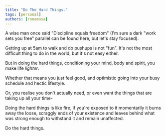 ```yaml
---
title: "Do The Hard Things."
tags: [personal]
authors: [ronamosa]
---
```


A wise man once said "Discipline equals freedom" (I'm sure a dark "work sets you free" parallel can be found here, but let's stay focused).

Getting up at 5am to walk and do pushups is not "fun". It's not the most difficult thing to do in the world, but it's not easy either.

But in doing the hard things, conditioning your mind, body and spirit, you make life *lighter*.

Whether that means you just feel good, and optimistic going into your busy schedule and hectic lifestyle.

Or, you realise you don't actually need, or even want the things that are taking up all your time-

Doing the hard things is like fire, if you're exposed to it momentarily it burns away the loose, scraggly ends of your existence and leaves behind what was strong enough to withstand it and remain unaffected.

Do the hard things.